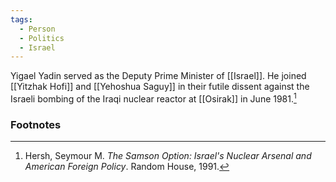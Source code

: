 ```yaml
---
tags:
  - Person
  - Politics
  - Israel
---
```

Yigael Yadin served as the Deputy Prime Minister of [[Israel]]. He joined [[Yitzhak Hofi]] and [[Yehoshua Saguy]] in their futile dissent against the Israeli bombing of the Iraqi nuclear reactor at [[Osirak]] in June 1981.[^1]

### Footnotes

[^1]: Hersh, Seymour M. *The Samson Option: Israel's Nuclear Arsenal and American Foreign Policy*. Random House, 1991.